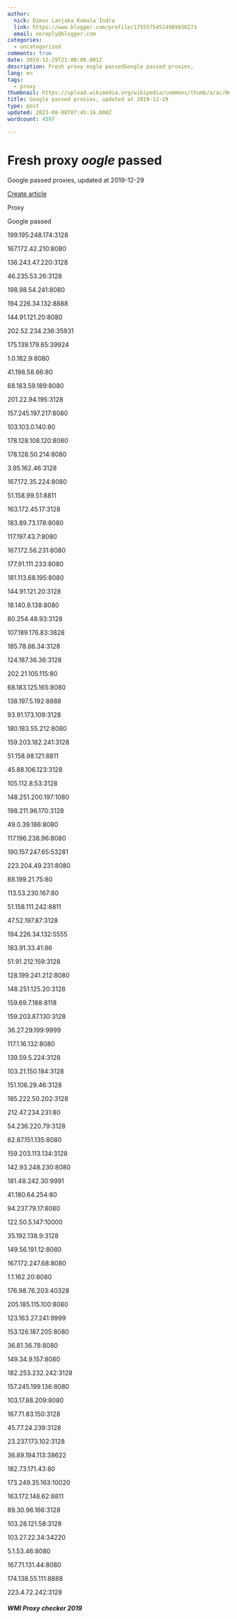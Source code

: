 ```yaml
---
author:
  nick: Dimas Lanjaka Kumala Indra
  link: https://www.blogger.com/profile/17555754514989936273
  email: noreply@blogger.com
categories:
  - uncategorized
comments: true
date: 2019-12-29T21:08:00.001Z
description: Fresh proxy oogle passedGoogle passed proxies,
lang: en
tags:
  - proxy
thumbnail: https://upload.wikimedia.org/wikipedia/commons/thumb/a/ac/No_image_available.svg/2048px-No_image_available.svg.png
title: Google passed proxies, updated at 2019-12-29
type: post
updated: 2023-08-08T07:45:16.000Z
wordcount: 4597

---
```


Fresh proxy _oogle_ passed
==========================

Google passed proxies, updated at 2019-12-29

[Create article](https://webmanajemen.com "Free Google Proxy List")

Proxy

Google passed

199.195.248.174:3128

167.172.42.210:8080

136.243.47.220:3128

46.235.53.26:3128

198.98.54.241:8080

194.226.34.132:8888

144.91.121.20:8080

202.52.234.236:35931

175.139.179.65:39924

1.0.182.9:8080

41.198.58.66:80

68.183.59.189:8080

201.22.94.195:3128

157.245.197.217:8080

103.103.0.140:80

178.128.108.120:8080

178.128.50.214:8080

3.95.162.46:3128

167.172.35.224:8080

51.158.99.51:8811

163.172.45.17:3128

183.89.73.178:8080

117.197.43.7:8080

167.172.56.231:8080

177.91.111.233:8080

181.113.68.195:8080

144.91.121.20:3128

18.140.9.138:8080

80.254.48.93:3128

107.189.176.83:3828

185.78.86.34:3128

124.187.36.36:3128

202.21.105.115:80

68.183.125.165:8080

138.197.5.192:8888

93.91.173.109:3128

180.183.55.212:8080

159.203.182.241:3128

51.158.98.121:8811

45.88.106.123:3128

105.112.8.53:3128

148.251.200.197:1080

198.211.96.170:3128

49.0.39.186:8080

117.196.238.96:8080

190.157.247.65:53281

223.204.49.231:8080

88.199.21.75:80

113.53.230.167:80

51.158.111.242:8811

47.52.197.87:3128

194.226.34.132:5555

183.91.33.41:86

51.91.212.159:3128

128.199.241.212:8080

148.251.125.20:3128

159.69.7.188:8118

159.203.87.130:3128

36.27.29.199:9999

117.1.16.132:8080

139.59.5.224:3128

103.21.150.184:3128

151.106.29.46:3128

185.222.50.202:3128

212.47.234.231:80

54.236.220.79:3128

62.87.151.135:8080

159.203.113.134:3128

142.93.248.230:8080

181.48.242.30:9991

41.180.64.254:80

94.237.79.17:8080

122.50.5.147:10000

35.192.138.9:3128

149.56.191.12:8080

167.172.247.68:8080

1.1.162.20:8080

176.98.76.203:40328

205.185.115.100:8080

123.163.27.241:9999

153.126.187.205:8080

36.81.36.78:8080

149.34.9.157:8080

182.253.232.242:3128

157.245.199.136:8080

103.17.88.209:8080

167.71.83.150:3128

45.77.24.239:3128

23.237.173.102:3128

36.89.194.113:38622

182.73.171.43:80

173.249.35.163:10020

163.172.148.62:8811

89.30.96.166:3128

103.28.121.58:3128

103.27.22.34:34220

5.1.53.46:8080

167.71.131.44:8080

174.138.55.111:8888

223.4.72.242:3128

##### WMI Proxy checker 2019